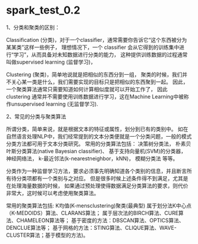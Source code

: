 # spark_test_0.2
1、分类和聚类的区别：

Classification (分类)，对于一个classifier，通常需要你告诉它“这个东西被分为某某类”这样一些例子，
理想情况下，一个 classifier 会从它得到的训练集中进行“学习”，从而具备对未知数据进行分类的能力，
这种提供训练数据的过程通常叫做supervised learning (监督学习)，

Clustering (聚类)，简单地说就是把相似的东西分到一组，
聚类的时候，我们并不关心某一类是什么，我们需要实现的目标只是把相似的东西聚到一起。
因此，一个聚类算法通常只需要知道如何计算相似度就可以开始工作了，
因此 clustering 通常并不需要使用训练数据进行学习，这在Machine Learning中被称作unsupervised learning (无监督学习).

2、常见的分类与聚类算法

所谓分类，简单来说，就是根据文本的特征或属性，划分到已有的类别中。
如在自然语言处理NLP中，我们经常提到的文本分类便就是一个分类问题，一般的模式分类方法都可用于文本分类研究。
常用的分类算法包括：
    决策树分类法，
    朴素贝叶斯分类算法(native Bayesian classifier)、
    基于支持向量机(SVM)的分类器，
    神经网络法，
    k-最近邻法(k-nearestneighbor，kNN)，
    模糊分类法
等等。

分类作为一种监督学习方法，要求必须事先明确知道各个类别的信息，并且断言所有待分类项都有一个类别与之对应。
但是很多时候上述条件得不到满足，尤其是在处理海量数据的时候，
如果通过预处理使得数据满足分类算法的要求，则代价非常大，这时候可以考虑使用聚类算法。

常用的聚类算法包括:
    K均值(K-mensclustering)聚类(最典型)
    属于划分法K中心点（K-MEDOIDS）算法、CLARANS算法；
    属于层次法的BIRCH算法、CURE算法、CHAMELEON算法等；
    基于密度的方法：DBSCAN算法、OPTICS算法、DENCLUE算法等；
    基于网格的方法：STING算法、CLIQUE算法、WAVE-CLUSTER算法；基于模型的方法)。